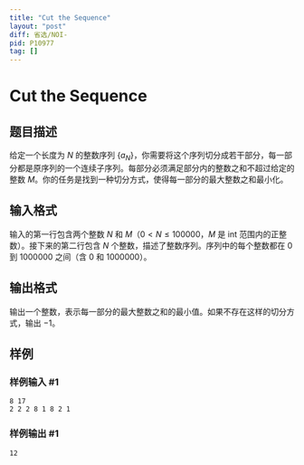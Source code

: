 ```yaml
---
title: "Cut the Sequence"
layout: "post"
diff: 省选/NOI-
pid: P10977
tag: []
---
```

# Cut the Sequence
## 题目描述

给定一个长度为 $N$ 的整数序列 $\{a_N\}$，你需要将这个序列切分成若干部分，每一部分都是原序列的一个连续子序列。每部分必须满足部分内的整数之和不超过给定的整数 $M$。你的任务是找到一种切分方式，使得每一部分的最大整数之和最小化。

## 输入格式

输入的第一行包含两个整数 $N$ 和 $M$（$0 < N \leq 100000$，$M$ 是 int 范围内的正整数）。接下来的第二行包含 $N$ 个整数，描述了整数序列。序列中的每个整数都在 $0$ 到 $1000000$ 之间（含 $0$ 和 $1000000$）。

## 输出格式

输出一个整数，表示每一部分的最大整数之和的最小值。如果不存在这样的切分方式，输出 $-1$。
## 样例

### 样例输入 #1
```
8 17
2 2 2 8 1 8 2 1
```
### 样例输出 #1
```
12
```
